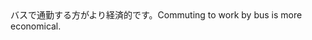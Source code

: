<tr><td>バスで通勤する方がより経済的です。<td><tr><tr><td>Commuting to work by bus is more economical.<td><tr></table>

